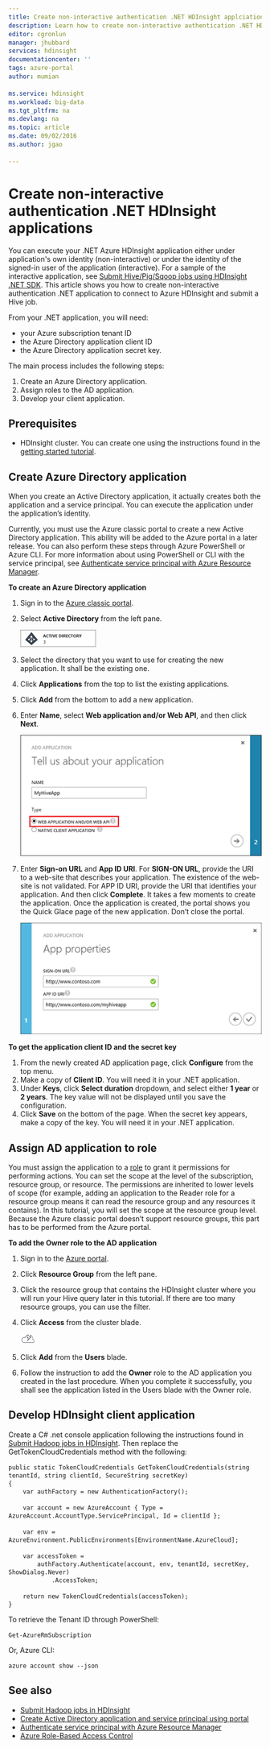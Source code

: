 ```yaml
---
title: Create non-interactive authentication .NET HDInsight applciations | Microsoft Azure
description: Learn how to create non-interactive authentication .NET HDInsight applications.
editor: cgronlun
manager: jhubbard
services: hdinsight
documentationcenter: ''
tags: azure-portal
author: mumian

ms.service: hdinsight
ms.workload: big-data
ms.tgt_pltfrm: na
ms.devlang: na
ms.topic: article
ms.date: 09/02/2016
ms.author: jgao

---
```

# Create non-interactive authentication .NET HDInsight applications
You can execute your .NET Azure HDInsight application either under application's own identity (non-interactive) or under the identity of the signed-in user of the application (interactive). For a sample of the interactive application, see [Submit Hive/Pig/Sqoop jobs using HDInsight .NET SDK](hdinsight-submit-hadoop-jobs-programmatically.md#submit-hivepigsqoop-jobs-using-hdinsight-net-sdk). This article shows you how to create non-interactive authentication .NET application to connect to Azure HDInsight and submit a Hive job.

From your .NET application, you will need:

* your Azure subscription tenant ID
* the Azure Directory application client ID
* the Azure Directory application secret key.  

The main process includes the following steps:

1. Create an Azure Directory application.
2. Assign roles to the AD application.
3. Develop your client application.

## Prerequisites
* HDInsight cluster. You can create one using the instructions found in the [getting started tutorial](hdinsight-hadoop-linux-tutorial-get-started.md#create-cluster). 

## Create Azure Directory application
When you create an Active Directory application, it actually creates both the application and a service principal. You can execute the application under the application’s identity.

Currently, you must use the Azure classic portal to create a new Active Directory application. This ability will be added to the Azure portal in a later release. You can also perform these steps through Azure PowerShell or Azure CLI. For more information about using PowerShell or CLI with the service principal, see [Authenticate service principal with Azure Resource Manager](../resource-group-authenticate-service-principal.md).

**To create an Azure Directory application**

1. Sign in to the [Azure classic portal](https://manage.windowsazure.com/).
2. Select **Active Directory** from the left pane.
   
   ![Azure classic portal active directory](.\\media\\hdinsight-create-non-interactive-authentication-dotnet-application\\active-directory.png)
3. Select the directory that you want to use for creating the new application. It shall be the existing one.
4. Click **Applications** from the top to list the existing applications.
5. Click **Add** from the bottom to add a new application.
6. Enter **Name**, select **Web application and/or Web API**, and then click **Next**.
   
   ![new azure active directory application](.\\media\\hdinsight-create-non-interactive-authentication-dotnet-application\\hdinsight-add-ad-application.png)
7. Enter **Sign-on URL** and **App ID URI**. For **SIGN-ON URL**, provide the URI to a web-site that describes your application. The existence of the web-site is not validated. For APP ID URI, provide the URI that identifies your application. And then click **Complete**.
   It takes a few moments to create the application.  Once the application is created, the portal shows you the Quick Glace page of the new application. Don’t close the portal. 
   
   ![new azure active directory application properties](.\\media\\hdinsight-create-non-interactive-authentication-dotnet-application\\hdinsight-add-ad-application-properties.png)

**To get the application client ID and the secret key**

1. From the newly created AD application page, click **Configure** from the top menu.
2. Make a copy of **Client ID**. You will need it in your .NET application.
3. Under **Keys**, click **Select duration** dropdown, and select either **1 year** or **2 years**. The key value will not be displayed until you save the configuration.
4. Click **Save** on the bottom of the page. When the secret key appears, make a copy of the key. You will need it in your .NET application.

## Assign AD application to role
You must assign the application to a [role](../active-directory/role-based-access-built-in-roles.md) to grant it permissions for performing actions. You can set the scope at the level of the subscription, resource group, or resource. The permissions are inherited to lower levels of scope (for example, adding an application to the Reader role for a resource group means it can read the resource group and any resources it contains). In this tutorial, you will set the scope at the resource group level.  Because the Azure classic portal doesn’t support resource groups, this part has to be performed from the Azure portal. 

**To add the Owner role to the AD application**

1. Sign in to the [Azure portal](https://portal.azure.com).
2. Click **Resource Group** from the left pane.
3. Click the resource group that contains the HDInsight cluster where you will run your Hive query later in this tutorial. If there are too many resource groups, you can use the filter.
4. Click **Access** from the cluster blade.
   
   ![cloud and thunderbolt icon = quickstart](./media/hdinsight-hadoop-create-linux-cluster-portal/quickstart.png)
5. Click **Add** from the **Users** blade.
6. Follow the instruction to add the **Owner** role to the AD application you created in the last procedure. When you complete it successfully, you shall see the application listed in the Users blade with the Owner role.

## Develop HDInsight client application
Create a C# .net console application following the instructions found in [Submit Hadoop jobs in HDInsight](hdinsight-submit-hadoop-jobs-programmatically.md#submit-hivepigsqoop-jobs-using-hdinsight-net-sdk). Then replace the GetTokenCloudCredentials method with the following:

    public static TokenCloudCredentials GetTokenCloudCredentials(string tenantId, string clientId, SecureString secretKey)
    {
        var authFactory = new AuthenticationFactory();

        var account = new AzureAccount { Type = AzureAccount.AccountType.ServicePrincipal, Id = clientId };

        var env = AzureEnvironment.PublicEnvironments[EnvironmentName.AzureCloud];

        var accessToken =
            authFactory.Authenticate(account, env, tenantId, secretKey, ShowDialog.Never)
                .AccessToken;

        return new TokenCloudCredentials(accessToken);
    }

To retrieve the Tenant ID through PowerShell:

    Get-AzureRmSubscription

Or, Azure CLI:

    azure account show --json


## See also
* [Submit Hadoop jobs in HDInsight](hdinsight-submit-hadoop-jobs-programmatically.md)
* [Create Active Directory application and service principal using portal](../resource-group-create-service-principal-portal.md)
* [Authenticate service principal with Azure Resource Manager](../resource-group-authenticate-service-principal.md)
* [Azure Role-Based Access Control](../active-directory/role-based-access-control-configure.md)

